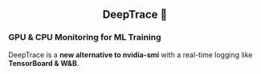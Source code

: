   <h2 align="center">
    DeepTrace 🚀
  </h2>
  
### GPU & CPU Monitoring for ML Training
DeepTrace is a **new alternative to nvidia-smi** with a real-time logging like **TensorBoard & W&B**.
